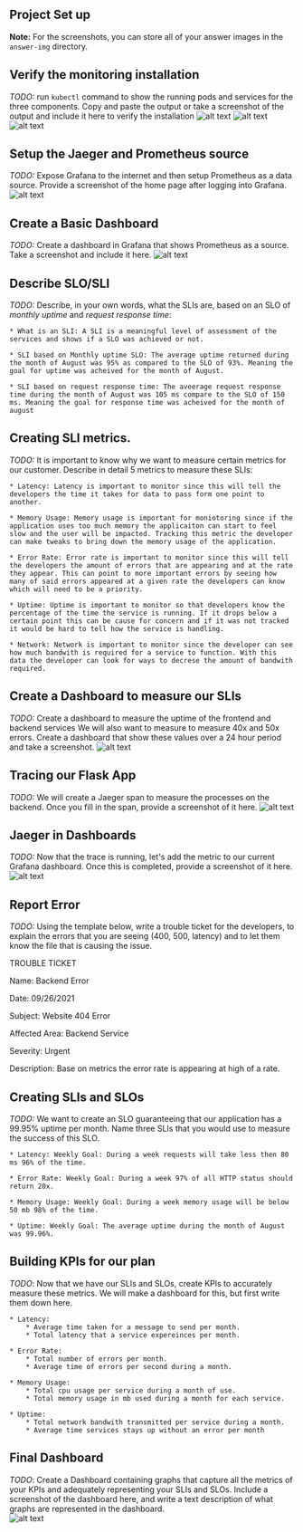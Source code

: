 ## Project Set up
**Note:** For the screenshots, you can store all of your answer images in the `answer-img` directory.

## Verify the monitoring installation

*TODO:* run `kubectl` command to show the running pods and services for the three components. Copy and paste the output or take a screenshot of the output and include it here to verify the installation
    ![alt text](https://github.com/gpcmax/CNAND_nd064_C4_Observability_Starter_Files/blob/master/Project_Starter_Files-Building_a_Metrics_Dashboard/answer-img/Monitoring_pods_and_services.PNG?raw=true)
    ![alt text](https://github.com/gpcmax/CNAND_nd064_C4_Observability_Starter_Files/blob/master/Project_Starter_Files-Building_a_Metrics_Dashboard/answer-img/Observability_pods_and_services.PNG?raw=true)
    ![alt text](https://github.com/gpcmax/CNAND_nd064_C4_Observability_Starter_Files/blob/master/Project_Starter_Files-Building_a_Metrics_Dashboard/answer-img/Default_pods_and_services.PNG?raw=true)

## Setup the Jaeger and Prometheus source
*TODO:* Expose Grafana to the internet and then setup Prometheus as a data source. Provide a screenshot of the home page after logging into Grafana.
    ![alt text](https://github.com/gpcmax/CNAND_nd064_C4_Observability_Starter_Files/blob/master/Project_Starter_Files-Building_a_Metrics_Dashboard/answer-img/grafana_mainpage.PNG?raw=true)

## Create a Basic Dashboard
*TODO:* Create a dashboard in Grafana that shows Prometheus as a source. Take a screenshot and include it here.
    ![alt text](https://github.com/gpcmax/CNAND_nd064_C4_Observability_Starter_Files/blob/master/Project_Starter_Files-Building_a_Metrics_Dashboard/answer-img/PrometheusDashboard.PNG?raw=true)

## Describe SLO/SLI
*TODO:* Describe, in your own words, what the SLIs are, based on an SLO of *monthly uptime* and *request response time*:

    * What is an SLI: A SLI is a meaningful level of assessment of the services and shows if a SLO was achieved or not. 

    * SLI based on Monthly uptime SLO: The average uptime returned during the month of August was 95% as compared to the SLO of 93%. Meaning the goal for uptime was acheived for the month of August.

    * SLI based on request response time: The aveerage request response time during the month of August was 105 ms compare to the SLO of 150 ms. Meaning the goal for response time was acheived for the month of august

## Creating SLI metrics.
*TODO:* It is important to know why we want to measure certain metrics for our customer. Describe in detail 5 metrics to measure these SLIs:

    * Latency: Latency is important to monitor since this will tell the developers the time it takes for data to pass form one point to another.

    * Memory Usage: Memory usage is important for moniotoring since if the application uses too much memory the applicaiton can start to feel slow and the user will be impacted. Tracking this metric the developer can make tweaks to bring down the memory usage of the application.

    * Error Rate: Error rate is important to monitor since this will tell the developers the amount of errors that are appearing and at the rate they appear. This can point to more important errors by seeing how many of said errors appeared at a given rate the developers can know which will need to be a priority.

    * Uptime: Uptime is important to monitor so that developers know the percentage of the time the service is running. If it drops below a certain point this can be cause for concern and if it was not tracked it would be hard to tell how the service is handling.

    * Network: Network is important to monitor since the developer can see how much bandwith is required for a service to function. With this data the developer can look for ways to decrese the amount of bandwith required.

## Create a Dashboard to measure our SLIs
*TODO:* Create a dashboard to measure the uptime of the frontend and backend services We will also want to measure to measure 40x and 50x errors. Create a dashboard that show these values over a 24 hour period and take a screenshot.
    ![alt text](https://github.com/gpcmax/CNAND_nd064_C4_Observability_Starter_Files/blob/master/Project_Starter_Files-Building_a_Metrics_Dashboard/answer-img/MainDashboard.PNG?raw=true)

## Tracing our Flask App
*TODO:*  We will create a Jaeger span to measure the processes on the backend. Once you fill in the span, provide a screenshot of it here.
    ![alt text](https://github.com/gpcmax/CNAND_nd064_C4_Observability_Starter_Files/blob/master/Project_Starter_Files-Building_a_Metrics_Dashboard/answer-img/jaegerDashboard.PNG?raw=true)

## Jaeger in Dashboards
*TODO:* Now that the trace is running, let's add the metric to our current Grafana dashboard. Once this is completed, provide a screenshot of it here.
    ![alt text](https://github.com/gpcmax/CNAND_nd064_C4_Observability_Starter_Files/blob/master/Project_Starter_Files-Building_a_Metrics_Dashboard/answer-img/jaegerData.PNG?raw=true)
    
## Report Error
*TODO:* Using the template below, write a trouble ticket for the developers, to explain the errors that you are seeing (400, 500, latency) and to let them know the file that is causing the issue.

TROUBLE TICKET

Name: Backend Error

Date: 09/26/2021

Subject: Website 404 Error

Affected Area: Backend Service

Severity: Urgent

Description: Base on metrics the error rate is appearing at high of a rate.


## Creating SLIs and SLOs
*TODO:* We want to create an SLO guaranteeing that our application has a 99.95% uptime per month. Name three SLIs that you would use to measure the success of this SLO.

    * Latency: Weekly Goal: During a week requests will take less then 80 ms 96% of the time.

    * Error Rate: Weekly Goal: During a week 97% of all HTTP status should return 20x.

    * Memory Usage: Weekly Goal: During a week memory usage will be below 50 mb 98% of the time.

    * Uptime: Weekly Goal: The average uptime during the month of August was 99.96%.

## Building KPIs for our plan
*TODO*: Now that we have our SLIs and SLOs, create KPIs to accurately measure these metrics. We will make a dashboard for this, but first write them down here.

    * Latency:
        * Average time taken for a message to send per month.
        * Total latency that a service expereinces per month.

    * Error Rate:
        * Total number of errors per month.
        * Average time of errors per second during a month. 

    * Memory Usage:
        * Total cpu usage per service during a month of use.
        * Total memory usage in mb used during a month for each service.

    * Uptime:
        * Total network bandwith transmitted per service during a month.
        * Average time services stays up without an error per month
        

## Final Dashboard
*TODO*: Create a Dashboard containing graphs that capture all the metrics of your KPIs and adequately representing your SLIs and SLOs. Include a screenshot of the dashboard here, and write a text description of what graphs are represented in the dashboard.  
    ![alt text](https://github.com/gpcmax/CNAND_nd064_C4_Observability_Starter_Files/blob/master/Project_Starter_Files-Building_a_Metrics_Dashboard/answer-img/FullDashboardWithDetails.PNG?raw=true)
